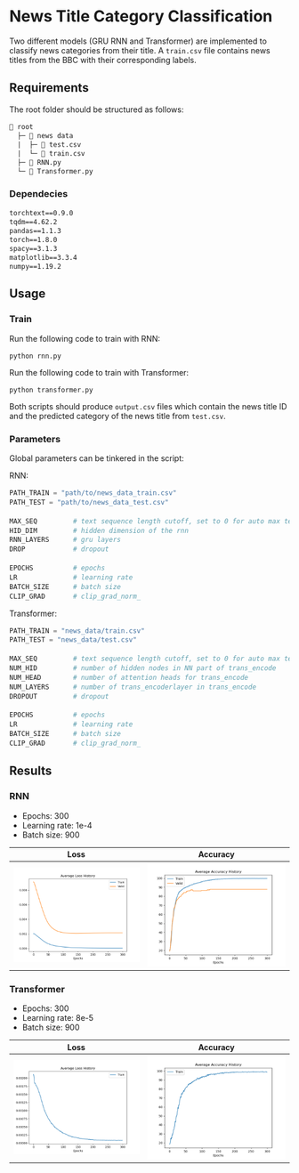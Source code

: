# News Title Category Classification
Two different models (GRU RNN and Transformer) are implemented to classify news categories from their title. A `train.csv` file contains news titles from the BBC with their corresponding labels. 

## Requirements
The root folder should be structured as follows:
```
📁 root
  ├─ 📁 news data
  |  ├─ 📗 test.csv
  |  └─ 📗 train.csv
  ├─ 📄 RNN.py
  └─ 📄 Transformer.py
```
### Dependecies
```
torchtext==0.9.0
tqdm==4.62.2
pandas==1.1.3
torch==1.8.0
spacy==3.1.3
matplotlib==3.3.4
numpy==1.19.2
```

## Usage
### Train
Run the following code to train with RNN:  
```
python rnn.py
```

Run the following code to train with Transformer:
```
python transformer.py
```

Both scripts should produce `output.csv` files which contain the news title ID and the predicted category of the news title from `test.csv`.  

### Parameters
Global parameters can be tinkered in the script:

RNN: 
```python
PATH_TRAIN = "path/to/news_data_train.csv"
PATH_TEST = "path/to/news_data_test.csv"

MAX_SEQ         # text sequence length cutoff, set to 0 for auto max text len
HID_DIM         # hidden dimension of the rnn
RNN_LAYERS      # gru layers
DROP            # dropout

EPOCHS          # epochs
LR              # learning rate
BATCH_SIZE      # batch size
CLIP_GRAD       # clip_grad_norm_
```

Transformer:
```python
PATH_TRAIN = "news_data/train.csv"
PATH_TEST = "news_data/test.csv"

MAX_SEQ         # text sequence length cutoff, set to 0 for auto max text len
NUM_HID         # number of hidden nodes in NN part of trans_encode
NUM_HEAD        # number of attention heads for trans_encode
NUM_LAYERS      # number of trans_encoderlayer in trans_encode
DROPOUT         # dropout

EPOCHS          # epochs
LR              # learning rate
BATCH_SIZE      # batch size
CLIP_GRAD       # clip_grad_norm_
```

## Results
### RNN
* Epochs: 300
* Learning rate: 1e-4
* Batch size: 900

| Loss | Accuracy |
| -- | -- |
| ![rnn_loss](https://github.com/yuchen071/News-Title-Category-Classification/blob/main/results/rnn_loss.png) | ![rnn_acc](https://github.com/yuchen071/News-Title-Category-Classification/blob/main/results/rnn_accuracy.png) |

### Transformer
* Epochs: 300
* Learning rate: 8e-5
* Batch size: 900

| Loss | Accuracy |
| -- | -- |
| ![tra_loss](https://github.com/yuchen071/News-Title-Category-Classification/blob/main/results/transformer_loss.png) | ![tra_acc](https://github.com/yuchen071/News-Title-Category-Classification/blob/main/results/transformer_accuracy.png)
